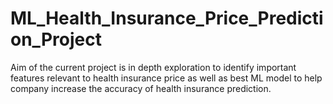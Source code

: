 # ML_Health_Insurance_Price_Prediction_Project
 Aim of the current project is in depth exploration to identify important features relevant to health insurance price as well as best ML model to help company increase the accuracy of health insurance prediction.
